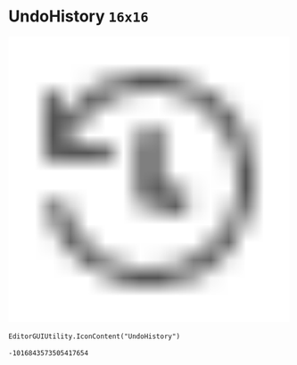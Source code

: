 # UndoHistory `16x16`
<img src="/img/UndoHistory.png" width=512 height=512>

``` CSharp
EditorGUIUtility.IconContent("UndoHistory")
```
```
-1016843573505417654
```
